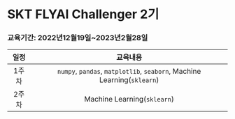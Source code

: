 # SKT FLYAI Challenger 2기
### 교육기간: 2022년12월19일~2023년2월28일
|일정|교육내용|
|:---:|:----:|
|1주차|`numpy`, `pandas`, `matplotlib`, `seaborn`, Machine Learning(`sklearn`)|
|2주차|Machine Learning(`sklearn`)|
